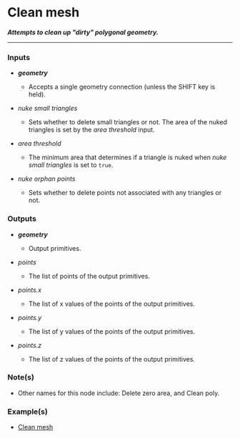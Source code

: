 # Clean mesh

**_Attempts to clean up "dirty" polygonal geometry._**

---


### Inputs

* **_geometry_**

  * Accepts a single geometry connection (unless the SHIFT key is held).

* _nuke small triangles_

  * Sets whether to delete small triangles or not. The area of the nuked triangles is set by the _area threshold_ input.

* _area threshold_

  * The minimum area that determines if a triangle is nuked when _nuke small triangles_ is set to `true`.

* _nuke orphan points_

  * Sets whether to delete points not associated with any triangles or not.


### Outputs

* **_geometry_**

  * Output primitives.

* _points_

  * The list of points of the output primitives.

* _points.x_

  * The list of x values of the points of the output primitives.

* _points.y_

  * The list of y values of the points of the output primitives.

* _points.z_

  * The list of z values of the points of the output primitives.


### Note(s)

* Other names for this node include: Delete zero area, and Clean poly.


### Example(s)

* <a href="https://creator.trimble.com/graph?assetURI=whp:46064975-47b6-4e33-b065-ad654750379e&version=latest" target="_blank">Clean mesh</a>
